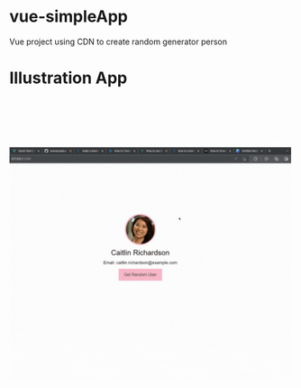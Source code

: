 # vue-simpleApp
Vue project using CDN to create random generator person

# Illustration App

<img src="./gift/web-gift-display.gif" alt="My Project GIF" width="500" height="500">
